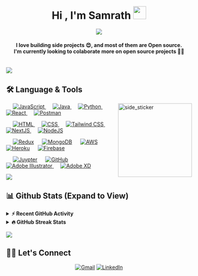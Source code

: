 <!-- Color hex: #D5E6FE, #5FAAED, #DD4B19 -->

<h1 align="center">Hi , I'm Samrath <img src="https://media.giphy.com/media/hvRJCLFzcasrR4ia7z/giphy.gif" width="35"></h1>
<p align="center">
  <a href="https://github.com/DenverCoder1/readme-typing-svg"><img src="https://readme-typing-svg.herokuapp.com?lines=React+Developer;UI/UX+Developer;Machine+Learning+Enthusiast;&center=true&width=500&height=50"></a>

</p>
<h4 align="center">I love building side projects 😍, and most of them are Open source. <br/> I'm currently looking to colaborate more on open source projects 👨‍💻</h4>
<br>

<img src="https://user-images.githubusercontent.com/73097560/115834477-dbab4500-a447-11eb-908a-139a6edaec5c.gif">
<br />

## 🛠️ Language & Tools 
<div>

<img align="right" width=200px height=200px alt="side_sticker" src="https://c.tenor.com/_DOBjnGspYAAAAAC/code-coding.gif" />

<p align="left"> 
  &emsp;
  <a href="https://developer.mozilla.org/en-US/docs/Web/JavaScript" target="_blank"> 
     <img alt="JavaScript" src="https://img.shields.io/badge/JavaScript%20-%23F7DF1E.svg?logo=javascript&logoColor=black">
   </a>
  &emsp;
  <a href="https://www.java.com" target="_blank"> 
    <img alt="Java" src="https://img.shields.io/badge/Java-%23007396.svg?logo=java&logoColor=white">
  </a>
  &emsp;
  <a href="https://www.python.org" target="_blank">
    <img alt="Python" src="https://img.shields.io/badge/Python%20-%2314354C.svg?logo=python&logoColor=white">
  </a>
  &emsp;
  <a href="https://reactjs.org/" target="_blank">
    <img alt="React" src="https://img.shields.io/badge/react-%2320232a.svg?style=flat&logo=react&logoColor=%2361DAFB">
  </a> 
  &emsp;
  <a href="https://www.postman.com/" target="_blank">
    <img alt="Postman" src="https://img.shields.io/badge/Postman-FF6C37?style=flat&logo=postman&logoColor=white">
  </a> 
</p>

<p align="left"> 
  &emsp; 
  <a href="https://www.w3.org/html/" target="_blank"> 
   <img alt="HTML" src="https://img.shields.io/badge/HTML5%20-%23E34F26.svg?logo=html5&logoColor=white">
  </a>   
  &emsp;
  <a href="https://www.w3schools.com/css/" target="_blank">
    <img alt="CSS" src="https://img.shields.io/badge/CSS%20-%231572B6.svg?logo=css3&logoColor=white">
  </a> 
  &emsp;
  <a href="https://tailwindcss.com/" target="_blank">
    <img alt="Tailwind CSS" src="https://img.shields.io/badge/tailwindcss-%2338B2AC.svg?style=flat&logo=tailwind-css&logoColor=white">
  </a> 
  &emsp;
  <a href="https://nextjs.org/" target="_blank">
    <img alt="NextJS" src="https://img.shields.io/badge/Next-black?style=flat&logo=next.js&logoColor=white">
  </a> 
  &emsp;
  <a href="https://nodejs.org/en/"><img alt="NodeJS" src = "https://img.shields.io/badge/node. js-6DA55F?style=flat&logo=node.js&logoColor=white"/>
  </a>
</p>

<p align="left">
  &emsp;
    <a href="https://redux.js.org/"><img alt="Redux" src="https://img.shields.io/badge/redux-%23593d88.svg?style=flat&logo=redux&logoColor=white"></a>
  &emsp;
    <a href="https://www.mongodb.com/"><img alt="MongoDB" src="https://img.shields.io/badge/MongoDB-%234ea94b.svg?style=flat&logo=mongodb&logoColor=white"></a>
  &emsp;
    <a href="https://aws.amazon.com/"><img alt="AWS" src="https://img.shields.io/badge/AWS-%23FF9900.svg?style=flat   &logo=amazon-aws&logoColor=white"></a>
  &emsp;
    <a href="https://www.heroku.com/"><img alt="Heroku" src="https://img.shields.io/badge/Heroku%20-%23430098.svg?logo=heroku&logoColor=white"></a>  
  &emsp;
    <a href="https://firebase.google.com/"><img alt="Firebase" src ="https://img.shields.io/badge/Firebase-%23316192.svg?logo=firebase&logoColor=white"></a>
 </p>
  
<p align="left">
  &emsp;
    <a href="https://jupyter.org/"><img alt="Juypter" src ="https://img.shields.io/badge/jupyter-%23FA0F00.svg?style=flat&logo=jupyter&logoColor=white"></a>
  &emsp;
  <a href="https://github.com/"><img alt="GitHub" src ="https://img.shields.io/badge/github-%23121011.svg?style=flat&logo=github&logoColor=white"></a>
  &emsp;
   <a href="https://www.adobe.com/in/products/illustrator.html" target="_blank"> 
    <img alt="Adobe Illustrator" src="https://img.shields.io/badge/Adobe Illustrator-%23FF9A00.svg?style=flat&logo=adobeillustrator&logoColor=white"/>
  </a> 
    &emsp;
  <a href="https://www.adobe.com/in/products/xd.html" target="_blank"> 
    <img alt="Adobe XD" src="https://img.shields.io/badge/Adobe%20XD-470137.svg?style=flat&logo=Adobe%20XD&logoColor=#FF61F6"/>
  </a>
 </p>
 </div>
 <img src="https://user-images.githubusercontent.com/73097560/115834477-dbab4500-a447-11eb-908a-139a6edaec5c.gif">

## 📊 Github Stats (Expand to View) 

 <!-- 
<details> 
  <summary><b>💻 GitHub Profile Stats</b></summary>
  <br/>
  <p align="center">
    <a href="https://github.com/anuraghazra/github-readme-stats"><img alt="Samrath's Github Stats" src="https://github-readme-stats.vercel.app/api?username=samrath49&show_icons=true&count_private=true&theme=algolia" height="192px"/></a>
<br/>
 &nbsp;
	  <img src="https://github-readme-stats.vercel.app/api/top-langs?username=samrath49&show_icons=true&locale=en&layout=compact&theme=algolia" alt="candida18" height="192px"/> 
  <br/>
  <b>Note:</b> Top languages is only a metric of the languages my public code consists of and doesn't reflect experience or skill level.
  </p> 
</details>
-->

<details>
  <summary><b>⚡ Recent GitHub Activity</b></summary>
  <br/>
   <a href="https://github.com/samrath49"><img alt="Samrath's Activity Graph" src="https://activity-graph.herokuapp.com/graph?username=samrath49&custom_title=Samrath's%20Contribution%20Graph&area_color=DD4B19&line=5FAAED&theme=react-dark" /></a>
  <br/>
</details>

<details>
  <summary><b>🔥 GitHub Streak Stats</b></summary>
  <br/>
  <p align="center"><img src="https://github-readme-streak-stats.herokuapp.com?user=samrath49&theme=holi-theme&fire=DD4B19&hide_border=true" alt="Samrath"  /></p>
</details>
<br/>
<img src="https://user-images.githubusercontent.com/73097560/115834477-dbab4500-a447-11eb-908a-139a6edaec5c.gif">

## 🙋‍♂️ Let's Connect
<p align="center">
	<a href="mailto:samrathchauhan49@gmail.com"><img src="https://img.icons8.com/bubbles/50/000000/gmail.png" alt="Gmail"/></a>
	<a href="https://www.linkedin.com/in/samrath49/"><img src="https://img.icons8.com/bubbles/50/000000/linkedin.png" alt="LinkedIn"/></a>
</p>
